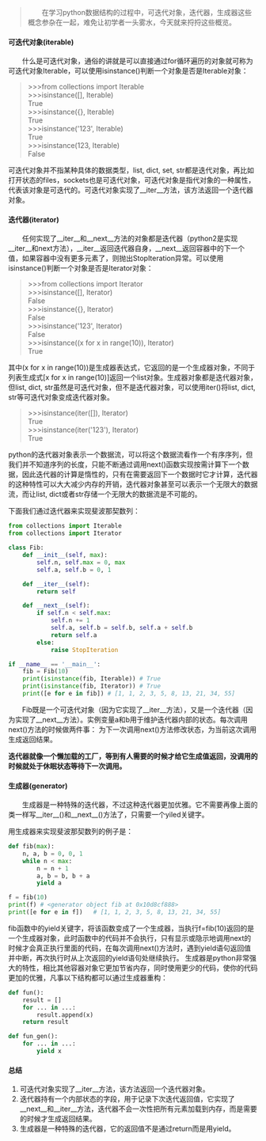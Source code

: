 > &emsp;&emsp;在学习python数据结构的过程中，可迭代对象，迭代器，生成器这些概念参杂在一起，难免让初学者一头雾水，今天就来捋捋这些概览。


#### 可迭代对象(iterable)
&emsp;&emsp;什么是可迭代对象，通俗的讲就是可以直接通过for循环遍历的对象就可称为可迭代对象Iterable，可以使用isinstance()判断一个对象是否是Iterable对象：
>&gt;&gt;&gt;from collections import Iterable  
>&gt;&gt;&gt;isinstance([], Iterable)  
>True  
>&gt;&gt;&gt;isinstance({}, Iterable)  
>True   
>&gt;&gt;&gt;isinstance('123', Iterable)   
>True  
>&gt;&gt;&gt;isinstance(123, Iterable)   
>False   

可迭代对象并不指某种具体的数据类型，list, dict, set, str都是迭代对象，再比如打开状态的files，sockets也是可迭代对象，可迭代对象是指代对象的一种属性，代表该对象是可迭代的。可迭代对象实现了__iter__方法，该方法返回一个迭代器对象。

#### 迭代器(iterator)
&emsp;&emsp;任何实现了__iter__和__next__方法的对象都是迭代器（python2是实现__iter__和next方法），__iter__返回迭代器自身，__next__返回容器中的下一个值，如果容器中没有更多元素了，则抛出StopIteration异常。可以使用isinstance()判断一个对象是否是Iterator对象：
>&gt;&gt;&gt;from collections import Iterator  
>&gt;&gt;&gt;isinstance([], Iterator)  
>False  
>&gt;&gt;&gt;isinstance({}, Iterator)  
>False   
>&gt;&gt;&gt;isinstance('123', Iterator)   
>False  
>&gt;&gt;&gt;isinstance((x for x in range(10)), Iterator)    
>True  

其中(x for x in range(10))是生成器表达式，它返回的是一个生成器对象，不同于列表生成式[x for x in range(10)]返回一个list对象。生成器对象都是迭代器对象，但list, dict, str虽然是可迭代对象，但不是迭代器对象，可以使用iter()将list, dict, str等可迭代对象变成迭代器对象。

>&gt;&gt;&gt;isinstance(iter([]), Iterator)  
>True   
>&gt;&gt;&gt;isinstance(iter('123'), Iterator)  
>True   

python的迭代器对象表示一个数据流，可以将这个数据流看作一个有序序列，但我们并不知道序列的长度，只能不断通过调用next()函数实现按需计算下一个数据，因此迭代器的计算是惰性的，只有在需要返回下一个数据时它才计算，迭代器的这种特性可以大大减少内存的开销，迭代器对象甚至可以表示一个无限大的数据流，而让list, dict或者str存储一个无限大的数据流是不可能的。

下面我们通过迭代器来实现斐波那契数列：
```python
from collections import Iterable
from collections import Iterator

class Fib:
    def __init__(self, max):
        self.n, self.max = 0, max
        self.a, self.b = 0, 1

    def __iter__(self):
        return self

    def __next__(self):
        if self.n < self.max:
            self.n += 1
            self.a, self.b = self.b, self.a + self.b
            return self.a
        else:
            raise StopIteration

if __name__ == '__main__':
    fib = Fib(10)
    print(isinstance(fib, Iterable)) # True
    print(isinstance(fib, Iterator)) # True
    print([e for e in fib]) # [1, 1, 2, 3, 5, 8, 13, 21, 34, 55]
```

&emsp;&emsp;Fib既是一个可迭代对象（因为它实现了__iter__方法），又是一个迭代器（因为实现了__next__方法）。实例变量a和b用于维护迭代器内部的状态。每次调用next()方法的时候做两件事：
为下一次调用next()方法修改状态，为当前这次调用生成返回结果。    

**迭代器就像一个懒加载的工厂，等到有人需要的时候才给它生成值返回，没调用的时候就处于休眠状态等待下一次调用。**


#### 生成器(generator)
&emsp;&emsp;生成器是一种特殊的迭代器，不过这种迭代器更加优雅。它不需要再像上面的类一样写__iter__()和__next__()方法了，只需要一个yiled关键字。 

用生成器来实现斐波那契数列的例子是：
```python
def fib(max):
    n, a, b = 0, 0, 1
    while n < max:
        n = n + 1
        a, b = b, b + a
        yield a

f = fib(10)
print(f) # <generator object fib at 0x10d8cf888>
print([e for e in f])   # [1, 1, 2, 3, 5, 8, 13, 21, 34, 55]
```
fib函数中的yield关键字，将该函数变成了一个生成器，当执行f=fib(10)返回的是一个生成器对象，此时函数中的代码并不会执行，只有显示或隐示地调用next的时候才会真正执行里面的代码，在每次调用next()方法时，遇到yield语句返回值并中断，再次执行时从上次返回的yield语句处继续执行。
生成器是python非常强大的特性，相比其他容器对象它更加节省内存，同时使用更少的代码，使你的代码更加的优雅，凡事以下结构都可以通过生成器重构：
```python
def fun():
    result = []
    for ... in ...:
        result.append(x)
    return result

def fun_gen():
    for ... in ...:
        yield x
```

#### 总结
1. 可迭代对象实现了__iter__方法，该方法返回一个迭代器对象。
2. 迭代器持有一个内部状态的字段，用于记录下次迭代返回值，它实现了__next__和__iter__方法，迭代器不会一次性把所有元素加载到内存，而是需要的时候才生成返回结果。
3. 生成器是一种特殊的迭代器，它的返回值不是通过return而是用yield。
